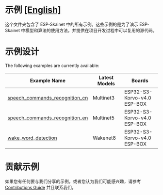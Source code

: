 # 示例 [[English]](./README.md)

这个文件夹包含了 ESP-Skainet 中的所有示例。这些示例的是为了演示 ESP-Skainet 中模型和算法的使用方法，并提供在项目开发过程中可以复用的源代码。

# 示例设计


The following examples are currently available:

| Example Name                                                 | Latest Models  | Boards                          |
| ------------------------------------------------------------ | -------------- | ------------------------------- |
| [speech_commands_recognition_cn](./speech_commands_recognition_cn) | Multinet3<br/> | ESP32-S3-Korvo-v4.0<br/>ESP-BOX |
| [speech_commands_recognition_en](./speech_commands_recognition_en) | Multinet5      | ESP32-S3-Korvo-v4.0<br/>ESP-BOX |
| [wake_word_detection](./wake_word_detection)                 | Wakenet8       | ESP32-S3-Korvo-v4.0<br/>ESP-BOX |

# 贡献示例

如果您有任何要与我们分享的示例，或者您认为我们可能感兴趣，请参考 [Contributions Guide](https://esp-idf.readthedocs.io/en/latest/contribute/index.html) 并且联系我们。


